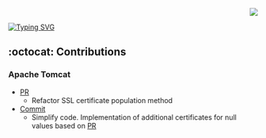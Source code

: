 <span>
<p align="right">
  <a href="https://github.com/wonyongChoi05"><img src="https://hits.seeyoufarm.com/api/count/incr/badge.svg?url=https%3A%2F%2Fgithub.com%2FwonyongChoi05&count_bg=%23000000&title_bg=%23000000&icon=github.svg&icon_color=%23E7E7E7&title=Visitor&edge_flat=false)"/>
  </a>
</p>
  
<!-- Velog -->
<!-- [![Velog's GitHub stats](https://velog-readme-stats.vercel.app/api/badge?name=nyong_i)](https://velog.io/@nyong_i) -->

<div>
<!-- 우아한 디벨로퍼 텍스트 -->
  <a href="https://git.io/typing-svg"><img src="https://readme-typing-svg.herokuapp.com?font=Fira+Code&duration=3500&pause=300&color=58A6FF&background=FFFFFF00&width=435&lines=Stockdale+Paradox;Woowahan+Developer" alt="Typing SVG" /></a>

<!-- 도커 고래.. -->
 <!-- ![](https://velog.velcdn.com/images/nyong_i/post/d703f792-322c-4c06-840b-6949622818c1/image.gif)-->
</div>
  
</span>


<!-- [![Solved.ac Profile](http://mazassumnida.wtf/api/v2/generate_badge?boj=qorwnsduftlagl)](https://solved.ac/qorwnsduftlagl/) -->

## :octocat: Contributions
### Apache Tomcat
* [PR](https://github.com/apache/tomcat/pull/651)
  * Refactor SSL certificate population method
* [Commit](https://github.com/apache/tomcat/commit/f650ea788df8067baa4267ac4df806ba1bff1853)
  * Simplify code. Implementation of additional certificates for null values based on [PR](https://github.com/apache/tomcat/pull/651)
